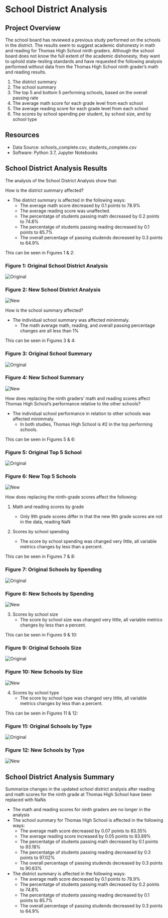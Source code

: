 # School District Analysis

## Project Overview
The school board has reviewed a previous study performed on the schools in the district. The results seem to suggest academic dishonesty in math and reading for Thomas High School ninth graders. Although the school board does not know the full extent of the academic dishonesty, they want to uphold state-testing standards and have requested the following analysis performed without data from the Thomas High School ninth grader’s math and reading results.

1. The district summary
2. The school summary
3. The top 5 and bottom 5 performing schools, based on the overall passing rate
4. The average math score for each grade level from each school
5. The average reading score for each grade level from each school
6. The scores by school spending per student, by school size, and by school type

## Resources
- Data Source: schools_complete.csv, students_complete.csv
- Software: Python 3.7, Jupyter Notebooks

## School District Analysis Results
The analysis of the School District Analysis show that:

How is the district summary affected?

- The district summary is affected in the following ways:
   -  The average math score decreased by 0.1 points to 78.9%
   -  The average reading score was unaffected.
   -  The percentatge of students passing math decreased by 0.2 points to 74.8%
   -  The percentatge of students passing reading decreased by 0.1 points to 85.7%
   -  The overall percentage of passing studends decreased by 0.3 points to 64.9%

This can be seen in Figures 1 & 2:
### Figure 1: Original School District Analysis
![Original](https://github.com/Jarney903/School_District_Analysis./blob/main/Resources/Original_School_District_summary.png)
<br />

### Figure 2: New School District Analysis
![New](https://github.com/Jarney903/School_District_Analysis./blob/main/Resources/New_School_District_Summary.png)
<br />

How is the school summary affected?
- The individual school summary was affected minimmaly. 
  -   The math average math, reading, and overall passing percentage changes are all less than 1%

This can be seen in Figures 3 & 4:
### Figure 3: Original School Summary
![Original](https://github.com/Jarney903/School_District_Analysis./blob/main/Resources/Original_School_Summary.png)
<br />

### Figure 4: New School Summary
![New](https://github.com/Jarney903/School_District_Analysis./blob/main/Resources/New_School_Summary.png)
<br />


How does replacing the ninth graders’ math and reading scores affect Thomas High School’s performance relative to the other schools?
- The individual school performance in relation to other schools was affected minimmaly. 
  -   In both studies, Thomas High School is #2 in the top performing schools.

This can be seen in Figures 5 & 6:
### Figure 5: Original Top 5 School
![Original](https://github.com/Jarney903/School_District_Analysis./blob/main/Resources/Original_Top_5_schools.png)
<br />

### Figure 6: New Top 5 Schools
![New](https://github.com/Jarney903/School_District_Analysis./blob/main/Resources/New_Top_5_Schools.png)
<br />

How does replacing the ninth-grade scores affect the following:
1. Math and reading scores by grade
    - Only 9th grade scores differ in that the new 9th grade scores are not in the data, reading NaN

2. Scores by school spending
    - The score by school spending was changed very little, all variable metrics changes by less than a percent. 

This can be seen in Figures 7 & 8:
### Figure 7: Original Schools by Spending
![Original](https://github.com/Jarney903/School_District_Analysis./blob/main/Resources/Original_Spending_Summary.png)
<br />

### Figure 6: New Schools by Spending
![New](https://github.com/Jarney903/School_District_Analysis./blob/main/Resources/New_Spending_Summary.png)
<br />

3. Scores by school size
    - The score by school size was changed very little, all variable metrics changes by less than a percent. 

This can be seen in Figures 9 & 10:
### Figure 9: Original Schools Size
![Original](https://github.com/Jarney903/School_District_Analysis./blob/main/Resources/Original_School_Size_Summary1.png)
<br />

### Figure 10: New Schools by Size
![New](https://github.com/Jarney903/School_District_Analysis./blob/main/Resources/NEW_School_Size_Summary.png)
<br />

4. Scores by school type
    - The score by school type was changed very little, all variable metrics changes by less than a percent. 

This can be seen in Figures 11 & 12:
### Figure 11: Original Schools by Type
![Original](https://github.com/Jarney903/School_District_Analysis./blob/main/Resources/Original_School_by_Type.png)
<br />

### Figure 12: New Schools by Type
![New](https://github.com/Jarney903/School_District_Analysis./blob/main/Resources/New_School_by_Type.png)
<br />

## School District Analysis Summary
Summarize changes in the updated school district analysis after reading and math scores for the ninth grade at Thomas High School have been replaced with NaNs
   -  The math and reading scores for ninth graders are no longer in the analysis
   -  The school summary for Thomas High School is affected in the following ways:
         -  The average math score decreased by 0.07 points to 83.35%
         -  The average reading score increased by 0.05 points to 83.89%
         -  The percentatge of students passing math decreased by 0.1 points to 93.18%
         -  The percentatge of students passing reading decreased by 0.3 points to 97.02%
         -  The overall percentage of passing studends decreased by 0.3 points to 90.63%
   -  The district summary is affected in the following ways:
         -  The average math score decreased by 0.1 points to 78.9%
         -  The percentatge of students passing math decreased by 0.2 points to 74.8%
         -  The percentatge of students passing reading decreased by 0.1 points to 85.7%
         -  The overall percentage of passing studends decreased by 0.3 points to 64.9%
